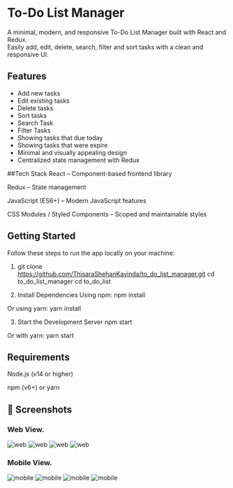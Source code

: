 # To-Do List Manager

A minimal, modern, and responsive To-Do List Manager built with React and Redux.  
Easily add, edit, delete, search, filter and sort tasks with a clean and responsive UI.

## Features

- Add new tasks
- Edit existing tasks
- Delete tasks
- Sort tasks
- Search Task
- Filter Tasks
- Showing tasks that due today
- Showing tasks that were expire
- Minimal and visually appealing design
- Centralized state management with Redux

##Tech Stack
React – Component-based frontend library

Redux – State management

JavaScript (ES6+) – Modern JavaScript features

CSS Modules / Styled Components – Scoped and maintainable styles


## Getting Started

Follow these steps to run the app locally on your machine:

1. git clone https://github.com/ThisaraShehanKavinda/to_do_list_manager.git
cd to_do_list_manager
cd to_do_list

2. Install Dependencies
Using npm:
npm install

Or using yarn:
yarn install

3. Start the Development Server
npm start

Or with yarn:
yarn start

## Requirements
Node.js (v14 or higher)

npm (v6+) or yarn

## 📸 Screenshots

### Web View.
![web](Screenshots/ss-web-1.png)
![web](Screenshots/ss-web-2.png)
![web](Screenshots/ss-web-3.png)
![web](Screenshots/ss-web-4.png)

### Mobile View.
![mobile](Screenshots/ss-mobile-1.png)
![mobile](Screenshots/ss-mobile-2.png)
![mobile](Screenshots/ss-mobile-3.png)
![mobile](Screenshots/ss-mobile-4.png)
